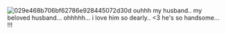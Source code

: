 ![029e468b706bf62786e928445072d30d](https://github.com/user-attachments/assets/f50df796-774a-40d7-8c9f-42dd93a8d602)
ouhhh my husband.. my beloved husband... ohhhhh... i love him so dearly.. <3 he's so handsome... !!! 
